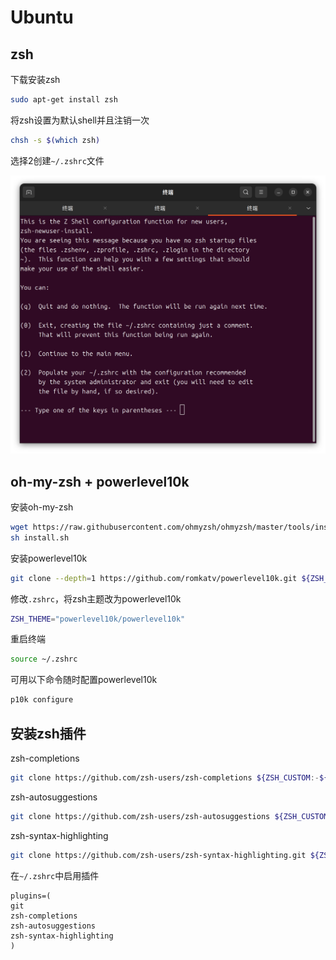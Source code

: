 # Ubuntu

## zsh

下载安装zsh

```bash
sudo apt-get install zsh
```

将zsh设置为默认shell并且注销一次

```bash
chsh -s $(which zsh)
```

选择2创建`~/.zshrc`文件

![alt](./img/1.png) 

## oh-my-zsh + powerlevel10k

安装oh-my-zsh

```bash
wget https://raw.githubusercontent.com/ohmyzsh/ohmyzsh/master/tools/install.sh
sh install.sh
```

安装powerlevel10k

```bash
git clone --depth=1 https://github.com/romkatv/powerlevel10k.git ${ZSH_CUSTOM:-$HOME/.oh-my-zsh/custom}/themes/powerlevel10k
```

修改`.zshrc`，将zsh主题改为powerlevel10k

```bash
ZSH_THEME="powerlevel10k/powerlevel10k"
```

重启终端

```bash
source ~/.zshrc
```

可用以下命令随时配置powerlevel10k

```bash
p10k configure
```

## 安装zsh插件

zsh-completions

```bash
git clone https://github.com/zsh-users/zsh-completions ${ZSH_CUSTOM:-${ZSH:-~/.oh-my-zsh}/custom}/plugins/zsh-completions
```

zsh-autosuggestions

```bash
git clone https://github.com/zsh-users/zsh-autosuggestions ${ZSH_CUSTOM:-~/.oh-my-zsh/custom}/plugins/zsh-autosuggestions
```

zsh-syntax-highlighting

```bash
git clone https://github.com/zsh-users/zsh-syntax-highlighting.git ${ZSH_CUSTOM:-~/.oh-my-zsh/custom}/plugins/zsh-syntax-highlighting
```

在`~/.zshrc`中启用插件

```
plugins=(
git
zsh-completions 
zsh-autosuggestions 
zsh-syntax-highlighting
)
```
